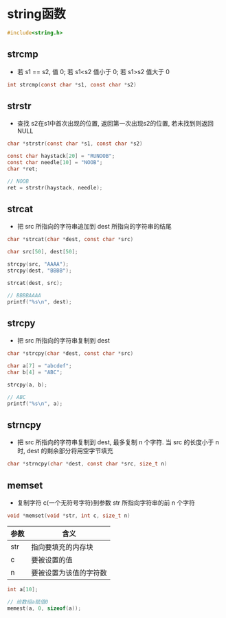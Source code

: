 <!--
 * @Description: 
 * @Version: 1.0
 * @Author: dmjcb
 * @Email:  
 * @Date: 2021-11-27 20:45:27
 * @LastEditors: dmjcb
 * @LastEditTime: 2023-12-03 13:59:11
-->

# string函数

```c
#include<string.h>
```

## strcmp

- 若 s1 == s2, 值 0; 若 s1<s2 值小于 0; 若 s1>s2 值大于 0

```c
int strcmp(const char *s1, const char *s2)
```


## strstr

- 查找 s2在s1中首次出现的位置, 返回第一次出现s2的位置, 若未找到则返回NULL

```c
char *strstr(const char *s1, const char *s2)
```

```c
const char haystack[20] = "RUNOOB";
const char needle[10] = "NOOB";
char *ret;

// NOOB
ret = strstr(haystack, needle);
```

## strcat

- 把 src 所指向的字符串追加到 dest 所指向的字符串的结尾

```c
char *strcat(char *dest, const char *src)
```

```c
char src[50], dest[50];

strcpy(src, "AAAA");
strcpy(dest, "BBBB");

strcat(dest, src);

// BBBBAAAA
printf("%s\n", dest);
```

## strcpy

- 把 src 所指向的字符串复制到 dest

```c
char *strcpy(char *dest, const char *src)
```

```c
char a[7] = "abcdef";
char b[4] = "ABC";

strcpy(a, b);

// ABC
printf("%s\n", a);
```

## strncpy

- 把 src 所指向的字符串复制到 dest, 最多复制 n 个字符. 当 src 的长度小于 n 时, dest 的剩余部分将用空字节填充

```c
char *strncpy(char *dest, const char *src, size_t n)
```


## memset

- 复制字符 c(一个无符号字符)到参数 str 所指向字符串的前 n 个字符

```c
void *memset(void *str, int c, size_t n)
```

| 参数 | 含义                   |
| ---- | ---------------------- |
| str  | 指向要填充的内存块     |
| c    | 要被设置的值           |
| n    | 要被设置为该值的字符数 |

```c
int a[10];

// 给数组a赋值0
memest(a, 0, sizeof(a));
```
